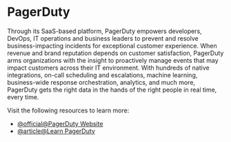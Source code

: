 # PagerDuty

Through its SaaS-based platform, PagerDuty empowers developers, DevOps, IT operations and business leaders to prevent and resolve business-impacting incidents for exceptional customer experience. When revenue and brand reputation depends on customer satisfaction, PagerDuty arms organizations with the insight to proactively manage events that may impact customers across their IT environment. With hundreds of native integrations, on-call scheduling and escalations, machine learning, business-wide response orchestration, analytics, and much more, PagerDuty gets the right data in the hands of the right people in real time, every time.

Visit the following resources to learn more:

- [@official@PagerDuty Website](https://www.pagerduty.com/)
- [@article@Learn PagerDuty](https://university.pagerduty.com/)
